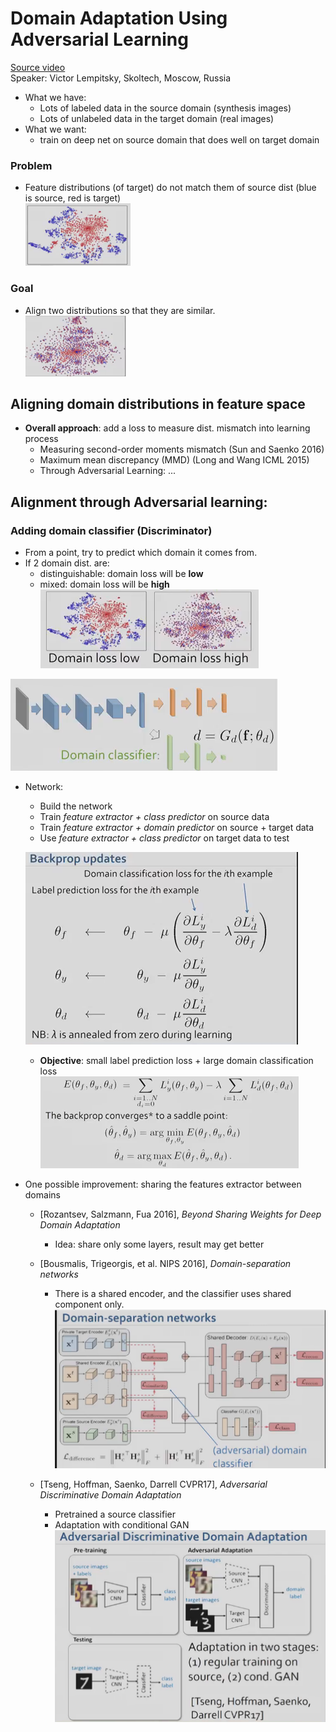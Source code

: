 # Domain Adaptation Using Adversarial Learning
[Source video](https://www.youtube.com/watch?v=uUUvieVxCMs&index=8&list=PLazcgz-LJ6ZIrJV-qiqw16JyJFuE4TNKF)   
Speaker: Victor Lempitsky, Skoltech, Moscow, Russia

* What we have:
    * Lots of labeled data in the source domain (synthesis images)
    * Lots of unlabeled data in the target domain (real images)
* What we want:
    * train on deep net on source domain that does well on target domain

### Problem   
* Feature distributions (of target) do not match them of source dist (blue is source, red is target)   
![problem1](img/domain_1.png)
    
### Goal
* Align two distributions so that they are similar.   
    ![goal](img/domain_2.png)

## Aligning domain distributions in feature space
* **Overall approach**: add a loss to measure dist. mismatch into learning process
    * Measuring second-order moments mismatch (Sun and Saenko 2016)
    * Maximum mean discrepancy (MMD) (Long and Wang ICML 2015)
    * Through Adversarial Learning: ...

## Alignment through Adversarial learning:
### Adding domain classifier (Discriminator)
* From a point, try to predict which domain it comes from.
* If 2 domain dist. are:
    * distinguishable: domain loss will be **low**
    * mixed: domain loss will be **high**   
    ![domain_loss](img/domain_loss.png)

![domain_model](img/domain_model.png)
* Network:
    * Build the network
    * Train *feature extractor + class predictor* on source data
    * Train *feature extractor + domain predictor* on source + target data
    * Use *feature extractor + class predictor* on target data to test

    ![backprop](img/backprop_update.png)

    * **Objective**: small label prediction loss + large domain classification loss   
    ![saddle_point](img/saddle_point.png)

* One possible improvement: sharing the features extractor between domains
    * [Rozantsev, Salzmann, Fua 2016], *Beyond Sharing Weights for Deep Domain Adaptation*
        * Idea: share only some layers, result may get better

    * [Bousmalis, Trigeorgis, et al. NIPS 2016], *Domain-separation networks*
        * There is a shared encoder, and the classifier uses shared component only.
        ![shared_encoder](img/shared_encoder.png)

    * [Tseng, Hoffman, Saenko, Darrell CVPR17], *Adversarial Discriminative Domain Adaptation*
        * Pretrained a source classifier
        * Adaptation with conditional GAN
        ![ADDD](img/ADDD.png)
        
